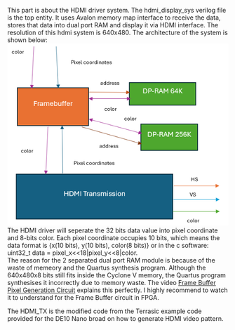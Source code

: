 This part is about the HDMI driver system. The hdmi_display_sys verilog file is the top entity. It uses Avalon memory map interface to receive the data, stores that data into dual port RAM and display it via HDMI interface. The resolution of this hdmi system is 640x480. The architecture of the system is shown below:
![hdmi system](../img/HDMI_system.png)
The HDMI driver will seperate the 32 bits data value into pixel coordinate and 8-bits color. Each pixel coordinate occupies 10 bits, which means the data format is {x(10 bits), y(10 bits), color(8 bits)} or in the c software:
uint32_t data = pixel_x<<18|pixel_y<<8|color.   
The reason for the 2 separated dual port RAM module is because of the waste of memeory and the Quartus synthesis program. Although the 640x480x8 bits still fits inside the Cyclone V memory, the Quartus program synthesises it incorrectly due to memory waste. The video [Frame Buffer Pixel Generation Circuit](https://www.youtube.com/watch?v=SqXgRnGXj8I) explains this perfectly. I highly recommend to watch it to understand for the Frame Buffer circuit in FPGA. 

The HDMI_TX is the modified code from the Terrasic example code provided for the DE10 Nano broad on how to generate HDMI video pattern.